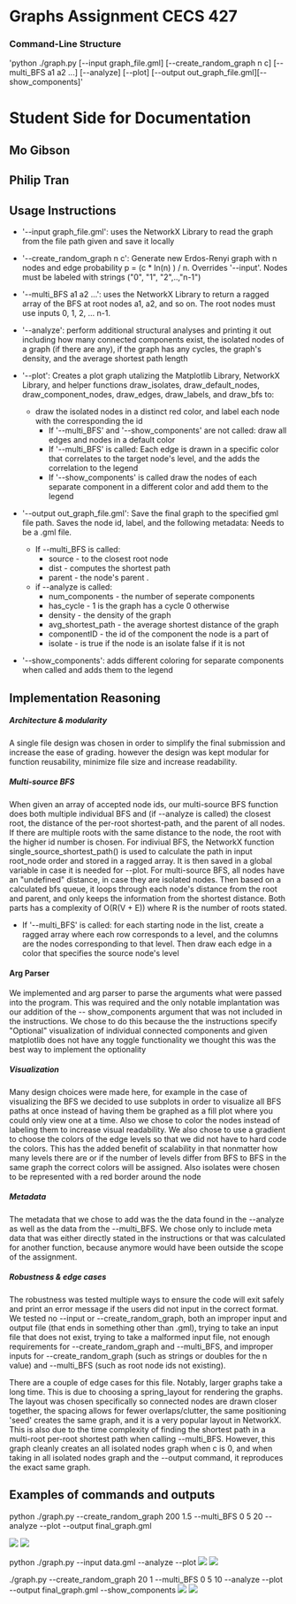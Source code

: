 # Graphs Assignment CECS 427

### Command-Line Structure
'python ./graph.py [--input graph_file.gml] [--create_random_graph n c] [--multi_BFS a1 a2 ...] [--analyze] [--plot] [--output out_graph_file.gml][--show_components]'
# Student Side for Documentation
## Mo Gibson
## Philip Tran

## Usage Instructions
- '--input graph_file.gml': uses the NetworkX Library to read the graph from the file path given and save it locally

- '--create_random_graph n c': Generate new Erdos-Renyi graph with n nodes and edge probability p = (c * ln(n) ) / n. Overrides '--input'. Nodes must be labeled with strings ("0", "1", "2",..,"n-1")

- '--multi_BFS a1 a2 ...': uses the NetworkX Library to return a ragged array of the BFS at root nodes a1, a2, and so on. The root nodes must use inputs 0, 1, 2, ... n-1.

- '--analyze': perform additional structural analyses and printing it out including how many connected components exist, the isolated nodes of a graph (if there are any), if the graph has any cycles, the graph's density, and the average shortest path length

- '--plot': Creates a plot graph utalizing the Matplotlib Library, NetworkX Library, and helper functions draw_isolates, draw_default_nodes, draw_component_nodes, draw_edges, draw_labels, and draw_bfs to:
    - draw the isolated nodes in a distinct red color, and label each node with the corresponding the id
        - If '--multi_BFS' and  '--show_components' are not called: draw all edges and nodes in a default color
        - If '--multi_BFS' is called: Each edge is drawn in a specific color that correlates to the target node's level, and the adds the correlation to the legend
        - If '--show_components' is called draw the nodes of each separate component in a different color and add them to the legend

- '--output out_graph_file.gml': Save the final graph to the specified gml file path. Saves the node id, label, and the following metadata: Needs to be a .gml file.
    - If --multi_BFS is called: 
	    - source - to the closest root node 
	    - dist - computes the shortest path 
	    - parent - the node's parent . 
    - if --analyze is called: 
	    - num_components - the number of seperate components
	    - has_cycle - 1 is the graph has a cycle 0 otherwise
	    - density - the density of the graph
	    - avg_shortest_path - the average shortest distance of the graph 
	    - componentID - the id of the component the node is a part of
	    - isolate - is true if the node is an isolate false if it is not

- '--show_components': adds different coloring for separate components when called and adds them to the legend

## Implementation Reasoning

##### Architecture & modularity
A single file design was chosen in order to simplify the final submission and increase the ease of grading. however the design was kept modular for function reusability, minimize file size and increase readability. 

##### Multi-source BFS
When given an array of accepted node ids, our multi-source BFS function does both multiple individual BFS and (if --analyze is called) the closest root, the distance of the per-root shortest-path, and the parent of all nodes. If there are multiple roots with the same distance to the node, the root with the higher id number is chosen. For indiviual BFS, the NetworkX function single_source_shortest_path() is used to calculate the path in input root_node order and stored in a ragged array. It is then saved in a global variable in case it is needed for --plot. For multi-source BFS, all nodes have an "undefined" distance, in case they are isolated nodes. Then based on a calculated bfs queue, it loops through each node's distance from the root and parent, and only keeps the information from the shortest distance. Both parts has a complexity of O(R(V + E)) where R is the number of roots stated.
- If '--multi_BFS' is called: for each starting node in the list, create a ragged array where each row corresponds to a level, and the columns are the nodes corresponding to that level. Then draw each edge in a color that specifies the source node's level

#### Arg Parser
We implemented and arg parser to parse the arguments what were passed into the program. This was required and the only notable implantation was our addition of the -- show_components argument that was not included in the instructions. We chose to do this because the the instructions specify "Optional" visualization of individual connected components and given matplotlib does not have any toggle functionality we thought this was the best way to implement the optionality

##### Visualization
Many design choices were made here, for example in the case of visualizing the BFS we decided to use subplots in order to visualize all BFS paths at once instead of having them be graphed as a fill plot where you could only view one at a time. Also we chose to color the nodes instead of labeling them to increase visual readability. We also chose to use a gradient to choose the colors of the edge levels so that we did not have to hard code the colors. This has the added benefit of scalability in that nonmatter how many levels there are or if the number of levels differ from BFS to BFS in the same graph the correct colors will be assigned. Also isolates were chosen to be represented with a red border around the node 
##### Metadata
The metadata that we chose to add was the the data found in the --analyze as well as the data from the --multi_BFS. We chose only to include meta data that was either directly stated in the instructions or that was calculated for another function, because anymore would have been outside the scope of the assignment. 
##### Robustness & edge cases
The robustness was tested multiple ways to ensure the code will exit safely and print an error message if the users did not input in the correct format. We tested no --input or --create_random_graph, both an improper input and output file (that ends in something other than .gml), trying to take an input file that does not exist, trying to take a malformed input file, not enough requirements for --create_random_graph and --multi_BFS, and improper inputs for --create_random_graph (such as strings or doubles for the n value) and --multi_BFS (such as root node ids not existing).

There are a couple of edge cases for this file. Notably, larger graphs take a long time. This is due to choosing a spring_layout for rendering the graphs. The layout was chosen specifically so connected nodes are drawn closer together, the spacing allows for fewer overlaps/clutter, the same positioning 'seed' creates the same graph, and it is a very popular layout in NetworkX. This is also due to the time complexity of finding the shortest path in a multi-root per-root shortest path when calling --multi_BFS. However, this graph cleanly creates an all isolated nodes graph when c is 0, and when taking in all isolated nodes graph and the --output command, it reproduces the exact same graph.

## Examples of commands and outputs

python ./graph.py --create_random_graph 200 1.5 --multi_BFS 0 5 20 --analyze --plot --output final_graph.gml

![](Pasted%20image%2020250915210244.png)
![](Pasted%20image%2020250915210355.png)

python ./graph.py --input data.gml --analyze --plot
![](Pasted%20image%2020250915220116.png)
![](Pasted%20image%2020250915220157.png)

./graph.py --create_random_graph 20 1 --multi_BFS 0 5 10 --analyze --plot --output final_graph.gml --show_components
![](Pasted%20image%2020250916195823.png)
![](Pasted%20image%2020250916195852.png)